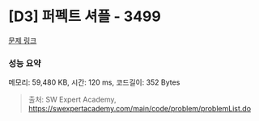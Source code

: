 # [D3] 퍼펙트 셔플 - 3499 

[문제 링크](https://swexpertacademy.com/main/code/problem/problemDetail.do?contestProbId=AWGsRbk6AQIDFAVW) 

### 성능 요약

메모리: 59,480 KB, 시간: 120 ms, 코드길이: 352 Bytes



> 출처: SW Expert Academy, https://swexpertacademy.com/main/code/problem/problemList.do